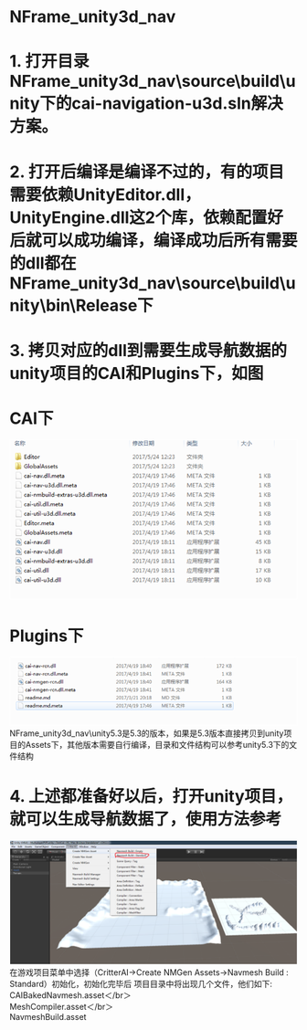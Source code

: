 # NFrame_unity3d_nav
# 1.	打开目录NFrame_unity3d_nav\source\build\unity下的cai-navigation-u3d.sln解决方案。
# 2.	打开后编译是编译不过的，有的项目需要依赖UnityEditor.dll，UnityEngine.dll这2个库，依赖配置好后就可以成功编译，编译成功后所有需要的dll都在NFrame_unity3d_nav\source\build\unity\bin\Release下
# 3.	拷贝对应的dll到需要生成导航数据的unity项目的CAI和Plugins下，如图
# CAI下
![image](https://github.com/bluesky7290/NFrame_unity3d_nav/blob/master/Images/cai.png)
# Plugins下
![image](https://github.com/bluesky7290/NFrame_unity3d_nav/blob/master/Images/plugins.png)
NFrame_unity3d_nav\unity5.3是5.3的版本，如果是5.3版本直接拷贝到unity项目的Assets下，其他版本需要自行编译，目录和文件结构可以参考unity5.3下的文件结构
# 4.	上述都准备好以后，打开unity项目，就可以生成导航数据了，使用方法参考
![image](https://github.com/bluesky7290/NFrame_unity3d_nav/blob/master/Images/4.png)
在游戏项目菜单中选择（CritterAI->Create NMGen Assets->Navmesh Build : Standard）初始化，初始化完毕后
项目目录中将出现几个文件，他们如下:  
	CAIBakedNavmesh.asset＜/br＞  
	MeshCompiler.asset＜/br＞  
	NavmeshBuild.asset  
